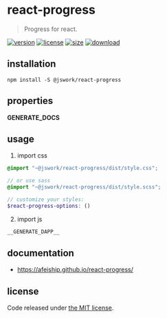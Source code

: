 # react-progress
> Progress for react.

[![version][version-image]][version-url]
[![license][license-image]][license-url]
[![size][size-image]][size-url]
[![download][download-image]][download-url]

## installation
```shell
npm install -S @jswork/react-progress
```

## properties
__GENERATE_DOCS__

## usage
1. import css
  ```scss
  @import "~@jswork/react-progress/dist/style.css";

  // or use sass
  @import "~@jswork/react-progress/dist/style.scss";

  // customize your styles:
  $react-progress-options: ()
  ```
2. import js
  ```js
__GENERATE_DAPP__
  ```

## documentation
- https://afeiship.github.io/react-progress/


## license
Code released under [the MIT license](https://github.com/afeiship/react-progress/blob/master/LICENSE.txt).

[version-image]: https://img.shields.io/npm/v/@jswork/react-progress
[version-url]: https://npmjs.org/package/@jswork/react-progress

[license-image]: https://img.shields.io/npm/l/@jswork/react-progress
[license-url]: https://github.com/afeiship/react-progress/blob/master/LICENSE.txt

[size-image]: https://img.shields.io/bundlephobia/minzip/@jswork/react-progress
[size-url]: https://github.com/afeiship/react-progress/blob/master/dist/react-progress.min.js

[download-image]: https://img.shields.io/npm/dm/@jswork/react-progress
[download-url]: https://www.npmjs.com/package/@jswork/react-progress
